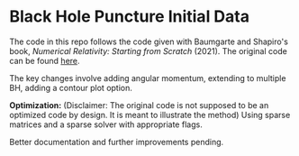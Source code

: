 # Black Hole Puncture Initial Data

The code in this repo follows the code given with Baumgarte and Shapiro's book, *Numerical Relativity: Starting from Scratch* (2021). The original code can be found [here][nrcode].

The key changes involve adding angular momentum, extending to multiple BH, adding a contour plot option.

**Optimization:** (Disclaimer: The original code is not supposed to be an optimized code by design. It is meant to illustrate the method)
Using sparse matrices and a sparse solver with appropriate flags.

Better documentation and further improvements pending.








[nrcode]: <https://www.cambridge.org/in/academic/subjects/physics/cosmology-relativity-and-gravitation/numerical-relativity-starting-scratch?format=PB#resources>
